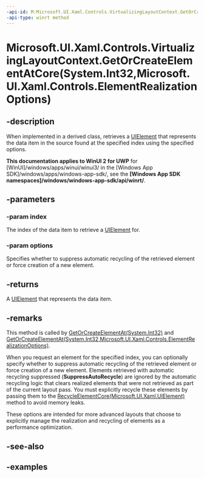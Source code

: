 ```yaml
---
-api-id: M:Microsoft.UI.Xaml.Controls.VirtualizingLayoutContext.GetOrCreateElementAtCore(System.Int32,Microsoft.UI.Xaml.Controls.ElementRealizationOptions)
-api-type: winrt method
---
```


# Microsoft.UI.Xaml.Controls.VirtualizingLayoutContext.GetOrCreateElementAtCore(System.Int32,Microsoft.UI.Xaml.Controls.ElementRealizationOptions)

<!--
protected virtual Windows.UI.Xaml.UIElement GetOrCreateElementAtCore (int index, Microsoft.UI.Xaml.Controls.ElementRealizationOptions options);
-->

## -description

When implemented in a derived class, retrieves a [UIElement](../microsoft.ui.xaml/uielement.md) that represents the data item in the source found at the specified index using the specified options.

**This documentation applies to WinUI 2 for UWP** for [WinUI]/windows/apps/winui/winui3/ in the [Windows App SDK]/windows/apps/windows-app-sdk/, see the **[Windows App SDK namespaces]/windows/windows-app-sdk/api/winrt/**.

## -parameters

### -param index

The index of the data item to retrieve a [UIElement](../microsoft.ui.xaml/uielement.md) for.

### -param options

Specifies whether to suppress automatic recycling of the retrieved element or force creation of a new element.

## -returns

A [UIElement](../microsoft.ui.xaml/uielement.md) that represents the data item.

## -remarks

This method is called by [GetOrCreateElementAt(System.Int32)](virtualizinglayoutcontext_getorcreateelementat_171326460.md) and [GetOrCreateElementAt(System.Int32,Microsoft.UI.Xaml.Controls.ElementRealizationOptions)](virtualizinglayoutcontext_getorcreateelementat_1708765960.md).

When you request an element for the specified index, you can optionally specify whether to suppress automatic recycling of the retrieved element or force creation of a new element. Elements retrieved with automatic recycling suppressed (**SuppressAutoRecycle**) are ignored by the automatic recycling logic that clears realized elements that were not retrieved as part of the current layout pass. You must explicitly recycle these elements by passing them to the [RecycleElementCore(Microsoft.UI.Xaml.UIElement)](virtualizinglayoutcontext_recycleelementcore_1253021773.md) method to avoid memory leaks.

These options are intended for more advanced layouts that choose to explicitly manage the realization and recycling of elements as a performance optimization.

## -see-also

## -examples
